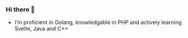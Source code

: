 <h3> Hi there 👋 </h3>

* I’m proficient in Golang, knowledgable in PHP and actively learning Svelte, Java and C++


